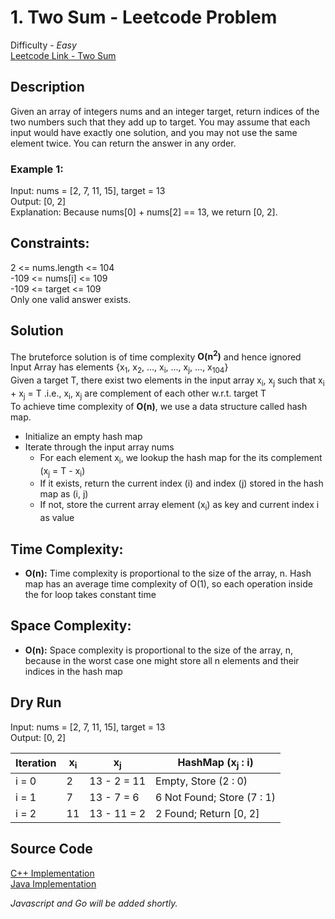 # 1. Two Sum - Leetcode Problem
Difficulty - *Easy*  
[Leetcode Link - Two Sum](https://leetcode.com/problems/two-sum/description/)
## Description
Given an array of integers nums and an integer target, return indices of the two numbers such that they add up to target. You may assume that each input would have exactly one solution, and you may not use the same element twice. You can return the answer in any order.

### Example 1:
Input: nums = [2, 7, 11, 15], target = 13  
Output: [0, 2]  
Explanation: Because nums[0] + nums[2] == 13, we return [0, 2].  

## Constraints:
2 <= nums.length <= 104  
-109 <= nums[i] <= 109  
-109 <= target <= 109  
Only one valid answer exists.  

## Solution
The bruteforce solution is of time complexity **O(n<sup>2</sup>)** and hence ignored  
Input Array has elements {x<sub>1</sub>, x<sub>2</sub>, ..., x<sub>i</sub>, ..., x<sub>j</sub>, ..., x<sub>104</sub>}  
Given a target T, there exist two elements in the input array x<sub>i</sub>, x<sub>j</sub> such that x<sub>i</sub> + x<sub>j</sub> = T .i.e., x<sub>i</sub>, x<sub>j</sub> are complement of each other w.r.t. target T  
To achieve time complexity of **O(n)**, we use a data structure called hash map.  
* Initialize an empty hash map
* Iterate through the input array nums
    * For each element x<sub>i</sub>, we lookup the hash map for the its complement (x<sub>j</sub> = T - x<sub>i</sub>)
    * If it exists, return the current index (i) and index (j) stored in the hash map as (i, j)
    * If not, store the current array element (x<sub>i</sub>) as key and current index i as value

## Time Complexity:
* **O(n):** Time complexity is proportional to the size of the array, n. Hash map has an average time complexity of O(1), so each operation inside the for loop takes constant time
## Space Complexity:
* **O(n):** Space complexity is proportional to the size of the array, n, because in the worst case one  might store all n elements and their indices in the hash map

## Dry Run

Input: nums = [2, 7, 11, 15], target = 13  
Output: [0, 2]  

| Iteration   | x<sub>i</sub>  | x<sub>j</sub>  | HashMap (x<sub>j</sub> : i) |
| ----------- | -------------- | -------------- | --------------------------- |
| i = 0       | 2              | 13 - 2 = 11    | Empty, Store (2 : 0)       |
| i = 1       | 7              | 13 - 7 = 6     | 6 Not Found; Store (7 : 1)  |
| i = 2       | 11             | 13 - 11 = 2    | 2 Found; Return [0, 2]     |

## Source Code
[C++ Implementation](./twosum.cpp)  
[Java Implementation](./Solution.java)

*Javascript and Go will be added shortly.*